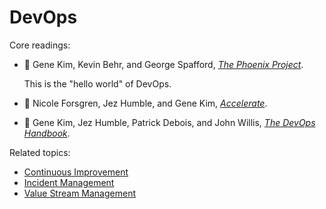 # DevOps

Core readings:

* :green_book:
  Gene Kim, Kevin Behr, and George Spafford,
  [_The Phoenix Project_](../bibliography/books.md/#kim-behr-spafford-2018).

  This is the "hello world" of DevOps.

* :green_book:
  Nicole Forsgren, Jez Humble, and Gene Kim,
  [_Accelerate_](../bibliography/books.md/#forsgren-humble-kim-2018).

* :green_book:
  Gene Kim, Jez Humble, Patrick Debois, and John Willis,
  [_The DevOps Handbook_](../bibliography/books.md/#kim-humble-debois-willis-2016).

Related topics:

* [Continuous Improvement](continuous_improvement.md)
* [Incident Management](incident_management.md)
* [Value Stream Management](value_stream_management.md)
